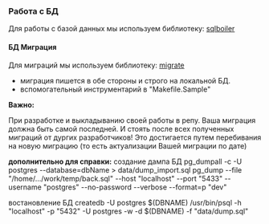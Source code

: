 ### Работа с БД

Для работы с базой данных мы используем библиотеку: [sqlboiler](https://github.com/volatiletech/sqlboiler)

#### БД Миграция 
Для миграций мы используем библиотеку: [migrate](https://github.com/webnice/migrate)

* миграция пишется в обе стороны и строго на локальной БД.
* вспомогательный инструментарий в "Makefile.Sample"

**Важно:**

При разработке и выкладыванию своей работы в репу.
Ваша миграция должна быть самой последней. И стоять после всех полученных миграций от дургих разработчиков!
Это достигается путем перебивания на новую миграцию (то есть актуализации Вашей миграции по дате)

**дополнительно для справки:**
создание дампа БД
pg_dumpall -c -U postgres --database=dbName > data/dump_import.sql
pg_dump --file "/home/.../work/temp/back.sql" --host "localhost" --port "5433" --username "postgres" --no-password --verbose --format=p "dev"

востановление БД
createdb -U postgres $(DBNAME)
/usr/bin/psql -h "localhost" -p "5432" -U postgres -w -d $(DBNAME) -f "data/dump.sql"
